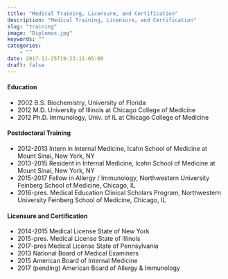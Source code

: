```yaml
---
title: "Medical Training, Licensure, and Certification"
description: "Medical Training, Licensure, and Certification"
slug: "training"
image: "Diplomas.jpg"
keywords: ""
categories:
    - ""
date: 2017-11-25T19:23:11-05:00
draft: false
---
```


#### Education
  * 2002 B.S. 	Biochemistry, University of Florida
  * 2012 M.D. 	University of Illinois at Chicago College of Medicine
  * 2012 Ph.D.	Immunology, Univ. of IL at Chicago College of Medicine

#### Postdoctoral Training
  * 2012-2013	Intern in Internal Medicine, Icahn School of Medicine at Mount Sinai, New York, NY
  * 2013-2015	Resident in Internal Medicine, Icahn School of Medicine at Mount Sinai, New York, NY
  * 2015-2017	Fellow in Allergy / Immunology, Northwestern University Feinberg School of Medicine, Chicago, IL
  * 2016-pres.	Medical Education Clinical Scholars Program, Northwestern University Feinberg School of Medicine, Chicago, IL

#### Licensure and Certification
  * 2014-2015	Medical License State of New York
  * 2015-pres.	Medical License State of Illinois
  * 2017-pres	Medical License State of Pennsylvania
  * 2013		National Board of Medical Examiners
  * 2015		American Board of Internal Medicine
  * 2017 (pending)	American Board of Allergy & Immunology
